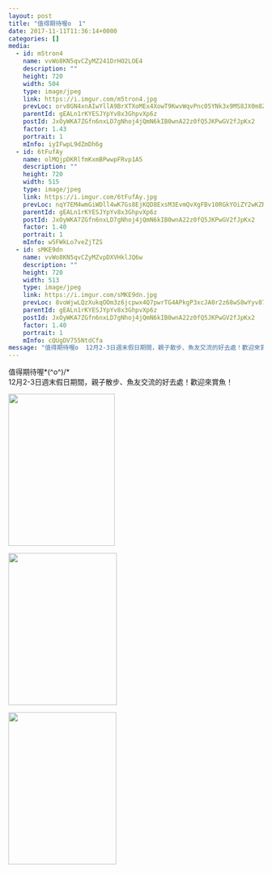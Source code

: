 ```yaml
---
layout: post
title: "值得期待喔o  1" 
date: 2017-11-11T11:36:14+0000 
categories: [] 
media:
  - id: m5tron4
    name: vvWo8KN5qvCZyMZ241DrHO2LOE4
    description: ""   
    height: 720
    width: 504
    type: image/jpeg
    link: https://i.imgur.com/m5tron4.jpg
    prevLoc: orv8GN4xnAIwYllA9BrXTXoMEx4XowT9KwvWqvPnc05YNk3x9MS8JX0m8Z8BIzwkGY3qmnFry1M9Rp0QsAoKzVxOYzsKj61LENOXiyX2yDKBRMfzPAJJqvXnCkL4rG4RqEiyBGZqAA3nTrxVpjmL4WIkwzyM7KKmc7qME7lB2JiEKKNk2GMZC6MEX33jBBSYXEjW1yYgczQA9gDMwlCQz9nY772KTgPmKz50kBTNvWM9l1YkIlALgpXP9xH40joZz921I90
    parentId: gEALn1rKYESJYpYv8x3GhpvXp6z
    postId: JxOyWKA7ZGfn6nxLD7gNhoj4jQmN6kIB0wnA22z0fQ5JKPwGV2fJpKx2
    factor: 1.43
    portrait: 1
    mInfo: iyIFwpL9dZmDh6g
  - id: 6tFufAy
    name: olMQjpDKRlfmKxmBPwwpFRvp1A5
    description: ""   
    height: 720
    width: 515
    type: image/jpeg
    link: https://i.imgur.com/6tFufAy.jpg
    prevLoc: nqY7EM4wmGiWDll4wK7Gs8EjKQD8ExsM3EvmQvXgFBv10RGkYOiZY2wKZRZguonpP4nlPGsBD5PqlAJmuA2JPoLlYAt6Ew6OK33vFGvv4GGpGNhEVqPv6Kj0FKjOWk80ORInm6Y8yD9NhWwz5AGzGWfKZm3DvDWjCynjmrk9n0Sx76qJXDrzC4WyoRyGmxTgBQN2kxMjCVA4n68jYlfy06K9ONMlHXlpk6jWPJUql3A669PJip8rE4D
    parentId: gEALn1rKYESJYpYv8x3GhpvXp6z
    postId: JxOyWKA7ZGfn6nxLD7gNhoj4jQmN6kIB0wnA22z0fQ5JKPwGV2fJpKx2
    factor: 1.40
    portrait: 1
    mInfo: w5FWkLo7veZjTZS
  - id: sMKE9dn
    name: vvWo8KN5qvCZyMZvpDXVHklJQ6w
    description: ""   
    height: 720
    width: 513
    type: image/jpeg
    link: https://i.imgur.com/sMKE9dn.jpg
    prevLoc: 8voWjwLQzXukqOOm3z6jcpwx4Q7pwrTG4APkgP3xcJA0r2z68wS8wYyv878xI8w9k6GpV1uZgG0KDzO4hOXqjz4pq8HwqlyRx09MUxXzxlo6VVhwN4Dm2BqksKomw9vqn3SDmLnoAz1rHoE3ZXlJX8SQonXWRoyBFgzJAg028qfWjjANYgO0tJW1Evvq8khqNm49ElOqi545ZEjrq8fZDp3Yy9xwuyrOXQrgywT7XQq3XnWqirXg1K8KnVHlw5ANDJK5TgA
    parentId: gEALn1rKYESJYpYv8x3GhpvXp6z
    postId: JxOyWKA7ZGfn6nxLD7gNhoj4jQmN6kIB0wnA22z0fQ5JKPwGV2fJpKx2
    factor: 1.40
    portrait: 1
    mInfo: cQUgDV755NtdCfa
message: "值得期待喔o  12月2-3日週末假日期間，親子散步、魚友交流的好去處！歡迎來賞魚！"
---
```


值得期待喔*\(^o^)/*  
12月2-3日週末假日期間，親子散步、魚友交流的好去處！歡迎來賞魚！


[//]: #media:  
<a href="https://i.imgur.com/m5tron4.jpg"><img src="https://i.imgur.com/m5tron4.jpg" height="300" width="210" /></a> 
  

<a href="https://i.imgur.com/6tFufAy.jpg"><img src="https://i.imgur.com/6tFufAy.jpg" height="300" width="214" /></a> 
  

<a href="https://i.imgur.com/sMKE9dn.jpg"><img src="https://i.imgur.com/sMKE9dn.jpg" height="300" width="213" /></a> 
 
